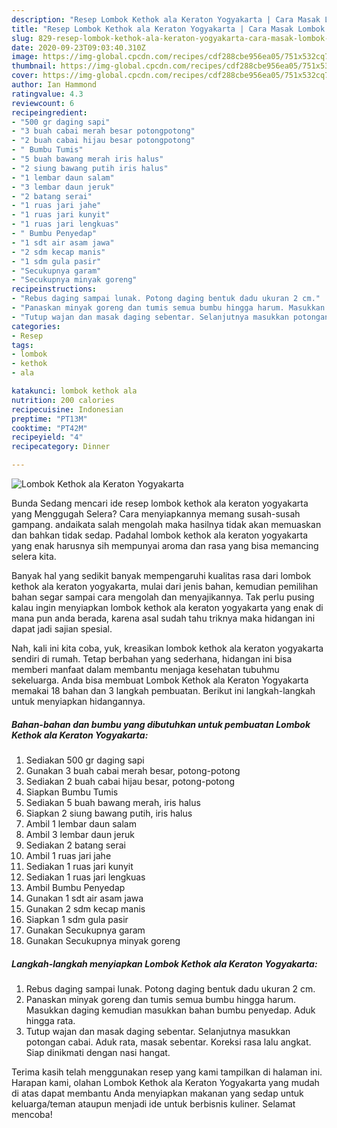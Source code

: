 ```yaml
---
description: "Resep Lombok Kethok ala Keraton Yogyakarta | Cara Masak Lombok Kethok ala Keraton Yogyakarta Yang Lezat"
title: "Resep Lombok Kethok ala Keraton Yogyakarta | Cara Masak Lombok Kethok ala Keraton Yogyakarta Yang Lezat"
slug: 829-resep-lombok-kethok-ala-keraton-yogyakarta-cara-masak-lombok-kethok-ala-keraton-yogyakarta-yang-lezat
date: 2020-09-23T09:03:40.310Z
image: https://img-global.cpcdn.com/recipes/cdf288cbe956ea05/751x532cq70/lombok-kethok-ala-keraton-yogyakarta-foto-resep-utama.jpg
thumbnail: https://img-global.cpcdn.com/recipes/cdf288cbe956ea05/751x532cq70/lombok-kethok-ala-keraton-yogyakarta-foto-resep-utama.jpg
cover: https://img-global.cpcdn.com/recipes/cdf288cbe956ea05/751x532cq70/lombok-kethok-ala-keraton-yogyakarta-foto-resep-utama.jpg
author: Ian Hammond
ratingvalue: 4.3
reviewcount: 6
recipeingredient:
- "500 gr daging sapi"
- "3 buah cabai merah besar potongpotong"
- "2 buah cabai hijau besar potongpotong"
- " Bumbu Tumis"
- "5 buah bawang merah iris halus"
- "2 siung bawang putih iris halus"
- "1 lembar daun salam"
- "3 lembar daun jeruk"
- "2 batang serai"
- "1 ruas jari jahe"
- "1 ruas jari kunyit"
- "1 ruas jari lengkuas"
- " Bumbu Penyedap"
- "1 sdt air asam jawa"
- "2 sdm kecap manis"
- "1 sdm gula pasir"
- "Secukupnya garam"
- "Secukupnya minyak goreng"
recipeinstructions:
- "Rebus daging sampai lunak. Potong daging bentuk dadu ukuran 2 cm."
- "Panaskan minyak goreng dan tumis semua bumbu hingga harum. Masukkan daging kemudian masukkan bahan bumbu penyedap. Aduk hingga rata."
- "Tutup wajan dan masak daging sebentar. Selanjutnya masukkan potongan cabai. Aduk rata, masak sebentar. Koreksi rasa lalu angkat. Siap dinikmati dengan nasi hangat."
categories:
- Resep
tags:
- lombok
- kethok
- ala

katakunci: lombok kethok ala 
nutrition: 200 calories
recipecuisine: Indonesian
preptime: "PT13M"
cooktime: "PT42M"
recipeyield: "4"
recipecategory: Dinner

---
```



![Lombok Kethok ala Keraton Yogyakarta](https://img-global.cpcdn.com/recipes/cdf288cbe956ea05/751x532cq70/lombok-kethok-ala-keraton-yogyakarta-foto-resep-utama.jpg)

Bunda Sedang mencari ide resep lombok kethok ala keraton yogyakarta yang Menggugah Selera? Cara menyiapkannya memang susah-susah gampang. andaikata salah mengolah maka hasilnya tidak akan memuaskan dan bahkan tidak sedap. Padahal lombok kethok ala keraton yogyakarta yang enak harusnya sih mempunyai aroma dan rasa yang bisa memancing selera kita.



Banyak hal yang sedikit banyak mempengaruhi kualitas rasa dari lombok kethok ala keraton yogyakarta, mulai dari jenis bahan, kemudian pemilihan bahan segar sampai cara mengolah dan menyajikannya. Tak perlu pusing kalau ingin menyiapkan lombok kethok ala keraton yogyakarta yang enak di mana pun anda berada, karena asal sudah tahu triknya maka hidangan ini dapat jadi sajian spesial.


Nah, kali ini kita coba, yuk, kreasikan lombok kethok ala keraton yogyakarta sendiri di rumah. Tetap berbahan yang sederhana, hidangan ini bisa memberi manfaat dalam membantu menjaga kesehatan tubuhmu sekeluarga. Anda bisa membuat Lombok Kethok ala Keraton Yogyakarta memakai 18 bahan dan 3 langkah pembuatan. Berikut ini langkah-langkah untuk menyiapkan hidangannya.

<!--inarticleads1-->

##### Bahan-bahan dan bumbu yang dibutuhkan untuk pembuatan Lombok Kethok ala Keraton Yogyakarta:

1. Sediakan 500 gr daging sapi
1. Gunakan 3 buah cabai merah besar, potong-potong
1. Sediakan 2 buah cabai hijau besar, potong-potong
1. Siapkan  Bumbu Tumis
1. Sediakan 5 buah bawang merah, iris halus
1. Siapkan 2 siung bawang putih, iris halus
1. Ambil 1 lembar daun salam
1. Ambil 3 lembar daun jeruk
1. Sediakan 2 batang serai
1. Ambil 1 ruas jari jahe
1. Sediakan 1 ruas jari kunyit
1. Sediakan 1 ruas jari lengkuas
1. Ambil  Bumbu Penyedap
1. Gunakan 1 sdt air asam jawa
1. Gunakan 2 sdm kecap manis
1. Siapkan 1 sdm gula pasir
1. Gunakan Secukupnya garam
1. Gunakan Secukupnya minyak goreng




<!--inarticleads2-->

##### Langkah-langkah menyiapkan Lombok Kethok ala Keraton Yogyakarta:

1. Rebus daging sampai lunak. Potong daging bentuk dadu ukuran 2 cm.
1. Panaskan minyak goreng dan tumis semua bumbu hingga harum. Masukkan daging kemudian masukkan bahan bumbu penyedap. Aduk hingga rata.
1. Tutup wajan dan masak daging sebentar. Selanjutnya masukkan potongan cabai. Aduk rata, masak sebentar. Koreksi rasa lalu angkat. Siap dinikmati dengan nasi hangat.




Terima kasih telah menggunakan resep yang kami tampilkan di halaman ini. Harapan kami, olahan Lombok Kethok ala Keraton Yogyakarta yang mudah di atas dapat membantu Anda menyiapkan makanan yang sedap untuk keluarga/teman ataupun menjadi ide untuk berbisnis kuliner. Selamat mencoba!
